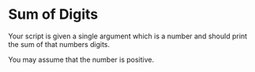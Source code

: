 # Sum of Digits

Your script is given a single argument which is a number
and should print the sum of that numbers digits.

You may assume that the number is positive.
